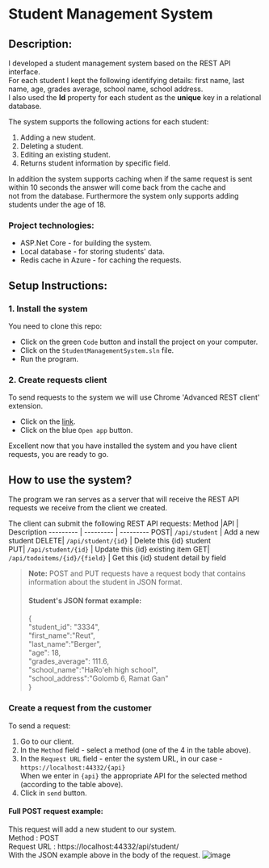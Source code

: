 # Student Management System

## Description:
I developed a student management system based on the REST API interface.<br>
For each student I kept the following identifying details: first name, last name, age, grades average, school name, school address.<br>
I also used the **Id** property for each student as the **unique** key in a relational database.

The system supports the following actions for each student:
1. Adding a new student.
2. Deleting a student.
3. Editing an existing student.
4. Returns student information by specific field.

In addition the system supports caching when if the same request is sent within 10 seconds the answer will come back from the cache and<br>not from the database.
Furthermore the system only supports adding students under the age of 18.
<br>
### Project technologies:
* ASP.Net Core - for building the system.
* Local database - for storing students' data.
* Redis cache in Azure - for caching the requests.

## Setup Instructions:
### 1. Install the system
You need to clone this repo:
* Click on the green `Code` button and install the project on your computer.
* Click on the `StudentManagementSystem.sln` file.
* Run the program.

### 2. Create requests client
To send requests to the system we will use Chrome 'Advanced REST client' extension.
* Click on the [link](https://chrome.google.com/webstore/detail/advanced-rest-client/hgmloofddffdnphfgcellkdfbfbjeloo/related?hl=iw).
* Click on the blue `Open app` button.

Excellent now that you have installed the system and you have client requests, you are ready to go.

## How to use the system?
The program we ran serves as a server that will receive the REST API requests we receive from the client we created.

The client can submit the following REST API requests:
Method |API | Description
--------- | --------- | ---------
POST| `/api/student` | Add a new student
DELETE| `/api/student/{id}` | Delete this {id} student  
PUT| `/api/student/{id}` | Update this {id} existing item
GET| `/api/todoitems/{id}/{field}` | Get this {id} student detail by field

> **Note:** POST and PUT requests have a request body that contains information about the student in JSON format.
> ####  Student's JSON format example:
> {<br>
>  "student_id": "3334",<br>
>  "first_name":"Reut",<br>
>  "last_name":"Berger",<br>
>  "age": 18,<br>
>  "grades_average": 111.6,<br>
>  "school_name":"HaRo'eh high school",<br>
>  "school_address":"Golomb 6, Ramat Gan"<br>
> }<br>

### Create a request from the customer
To send a request:
1. Go to our client.
2. In the `Method` field - select a method (one of the 4 in the table above).
3. In the `Request URL` field - enter the system URL, in our case - `https://localhost:44332/{api}` <br>
When we enter in `{api}` the appropriate API for the selected method (according to the table above).
4. Click in `send` button.

#### Full POST request example:
This request will add a new student to our system. <br>
Method : POST <br>
Request URL : https://localhost:44332/api/student/ <br>
With the JSON example above in the body of the request.
![image](https://user-images.githubusercontent.com/58999011/151157383-9842ad6d-b6dd-45fb-9fb9-f76aab25a440.png)

